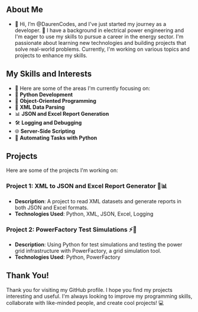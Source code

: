 ## About Me
- 👋 Hi, I’m @DaurenCodes, and I've just started my journey as a developer. 🚀 I have a background in electrical power engineering and I'm eager to use my skills to pursue a career in the energy sector. I'm passionate about learning new technologies and building projects that solve real-world problems. Currently, I'm working on various topics and projects to enhance my skills.

## My Skills and Interests
  - 👀 Here are some of the areas I'm currently focusing on:
  - 🐍 **Python Development**
  - 🧩 **Object-Oriented Programming**
  - 📄 **XML Data Parsing**
  - 📊 **JSON and Excel Report Generation**
  - 🛠️ **Logging and Debugging**
  - 🌐 **Server-Side Scripting**
  - 🤖 **Automating Tasks with Python**


## Projects
Here are some of the projects I'm working on:
### Project 1: XML to JSON and Excel Report Generator 📄📊
- **Description**: A project to read XML datasets and generate reports in both JSON and Excel formats.
- **Technologies Used**: Python, XML, JSON, Excel, Logging
### Project 2: PowerFactory Test Simulations ⚡🔧
- **Description**: Using Python for test simulations and testing the power grid infrastructure with PowerFactory, a grid simulation tool.
- **Technologies Used**: Python, PowerFactory

## Thank You!
Thank you for visiting my GitHub profile. I hope you find my projects interesting and useful. I'm always looking to improve my programming skills, collaborate with like-minded people, and create cool projects! 💻
